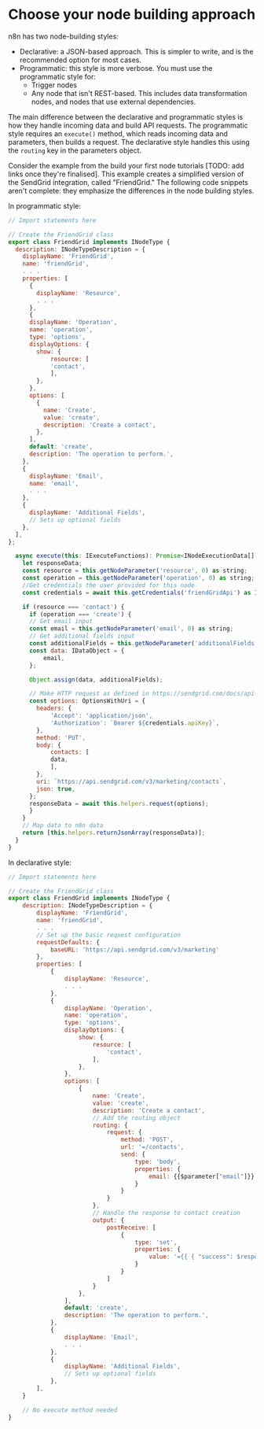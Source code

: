 # Choose your node building approach

n8n has two node-building styles:

* Declarative: a JSON-based approach. This is simpler to write, and is the recommended option for most cases.
* Programmatic: this style is more verbose. You must use the programmatic style for:
    * Trigger nodes
    * Any node that isn't REST-based. This includes data transformation nodes, and nodes that use external dependencies.

The main difference between the declarative and programmatic styles is how they handle incoming data and build API requests. The programmatic style requires an `execute()` method, which reads incoming data and parameters, then builds a request. The declarative style handles this using the `routing` key in the parameters object.

Consider the example from the build your first node tutorials [TODO: add links once they're finalised]. This example creates a simplified version of the SendGrid integration, called "FriendGrid." The following code snippets aren't complete: they emphasize the differences in the node building styles.

In programmatic style:

```js
// Import statements here

// Create the FriendGrid class
export class FriendGrid implements INodeType {
  description: INodeTypeDescription = {
    displayName: 'FriendGrid',
    name: 'friendGrid',
    . . .
    properties: [
      {
        displayName: 'Resource',
        . . .
      },
      {
      displayName: 'Operation',
      name: 'operation',
      type: 'options',
      displayOptions: {
        show: {
            resource: [
            'contact',
            ],
        },
      },
      options: [
        {
          name: 'Create',
          value: 'create',
          description: 'Create a contact',
        },
      ],
      default: 'create',
      description: 'The operation to perform.',
    },
    {
      displayName: 'Email',
      name: 'email',
      . . .
    },
    {
      displayName: 'Additional Fields',
      // Sets up optional fields
    },
  ],
};

  async execute(this: IExecuteFunctions): Promise<INodeExecutionData[][]> {
    let responseData;
    const resource = this.getNodeParameter('resource', 0) as string;
    const operation = this.getNodeParameter('operation', 0) as string;
    //Get credentials the user provided for this node
    const credentials = await this.getCredentials('friendGridApi') as IDataObject;

    if (resource === 'contact') {
      if (operation === 'create') {
      // Get email input
      const email = this.getNodeParameter('email', 0) as string;
      // Get additional fields input
      const additionalFields = this.getNodeParameter('additionalFields', 0) as IDataObject;
      const data: IDataObject = {
          email,
      };

      Object.assign(data, additionalFields);

      // Make HTTP request as defined in https://sendgrid.com/docs/api-reference/
      const options: OptionsWithUri = {
        headers: {
            'Accept': 'application/json',
            'Authorization': `Bearer ${credentials.apiKey}`,
        },
        method: 'PUT',
        body: {
            contacts: [
            data,
            ],
        },
        uri: `https://api.sendgrid.com/v3/marketing/contacts`,
        json: true,
      };
      responseData = await this.helpers.request(options);
      }
    }
    // Map data to n8n data
    return [this.helpers.returnJsonArray(responseData)];
  }
}
```

In declarative style:

```js
// Import statements here

// Create the FriendGrid class
export class FriendGrid implements INodeType {
    description: INodeTypeDescription = {
        displayName: 'FriendGrid',
        name: 'friendGrid',
        . . .
        // Set up the basic request configuration
        requestDefaults: {
			baseURL: 'https://api.sendgrid.com/v3/marketing'
		},
        properties: [
            {
                displayName: 'Resource',
                . . .
            },
            {
                displayName: 'Operation',
                name: 'operation',
                type: 'options',
                displayOptions: {
                    show: {
                        resource: [
                            'contact',
                        ],
                    },
                },
                options: [
                    {
                        name: 'Create',
                        value: 'create',
                        description: 'Create a contact',
                        // Add the routing object
                        routing: { 
                            request: {
                                method: 'POST',
                                url: '=/contacts',
                                send: {
                                    type: 'body',
                                    properties: {
                                        email: {{$parameter["email"]}}
                                    }
                                }
                            }
                        },
                        // Handle the response to contact creation
                        output: {
                            postReceive: [
                                {
                                    type: 'set',
                                    properties: {
                                        value: '={{ { "success": $response } }}'
                                    }
                                }
                            ]
                        }
                    },
                ],
                default: 'create',
                description: 'The operation to perform.',
            },
            {
                displayName: 'Email',
                . . .
            },
            {
                displayName: 'Additional Fields',
                // Sets up optional fields
            },
        ],
    }

    // No execute method needed
}
```
